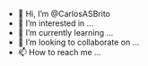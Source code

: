 - 👋 Hi, I’m @CarlosASBrito
- 👀 I’m interested in ...
- 🌱 I’m currently learning ...
- 💞️ I’m looking to collaborate on ...
- 📫 How to reach me ...

<!---
CarlosASBrito/CarlosASBrito is a ✨ special ✨ repository because its `README.md` (this file) appears on your GitHub profile.
You can click the Preview link to take a look at your changes.
--->
